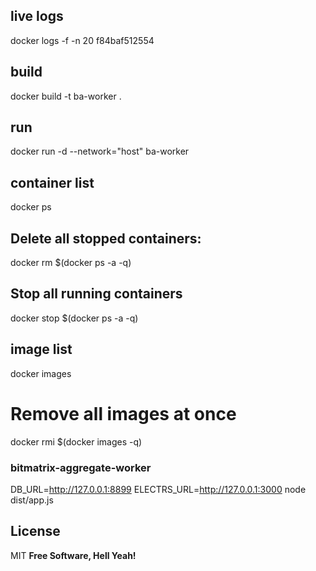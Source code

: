 ## live logs

docker logs -f -n 20 f84baf512554

## build

docker build -t ba-worker .

## run

docker run -d --network="host" ba-worker

## container list

docker ps

## Delete all stopped containers:

docker rm $(docker ps -a -q)

## Stop all running containers

docker stop $(docker ps -a -q)

## image list

docker images

# Remove all images at once

docker rmi $(docker images -q)

### bitmatrix-aggregate-worker

DB_URL=http://127.0.0.1:8899 ELECTRS_URL=http://127.0.0.1:3000 node dist/app.js

## License

MIT
**Free Software, Hell Yeah!**
